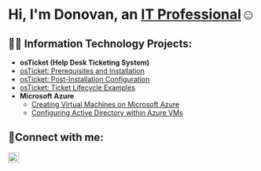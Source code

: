 <h1>Hi, I'm Donovan, an <a href="https://www.linkedin.com/in/donovan-reyes/">IT Professional</a>☺</h1>

<h2>👨‍💻 Information Technology Projects:</h2>

- <b>osTicket (Help Desk Ticketing System)</b>
-   [osTicket: Prerequisites and Installation](https://github.com/DonovanReyes/osticketing-prereqs)
  - [osTicket: Post-Installation Configuration](https://github.com/DonovanReyes/post-install-config)
  - [osTicket: Ticket Lifecycle Examples](https://github.com/DonovanReyes/ticket-lifecycle)
- <b>Microsoft Azure</b>
  - [Creating Virtual Machines on Microsoft Azure](https://github.com/DonovanReyes/azure-virtual-machine)
  - [Configuring Active Directory within Azure VMs](https://github.com/DonovanReyes/configure-ad)

<h2>🤳Connect with me:</h2>

[<img align="left" alt="Josh | LinkedIn" width="22px" src="https://cdn.jsdelivr.net/npm/simple-icons@v3/icons/linkedin.svg" />][linkedin]

[linkedin]: https://linkedin.com/in/donovan-reyes/
